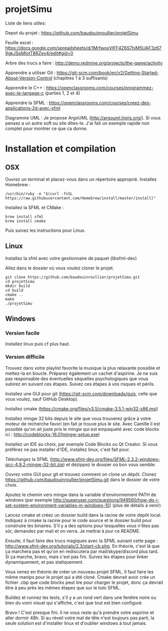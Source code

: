 ﻿# projetSimu

Liste de liens utiles:

Depot du projet : https://github.com/baudouinroullier/projetSimu

Feuille excel : https://docs.google.com/spreadsheets/d/1MrfwoxVlFF4Z6S7hiM5UAF3z679gkJSpMlotT8RZev4/edit#gid=0

Arbre des trucs a faire : http://demo.redmine.org/projects/the-game/activity


Apprendre a utiliser Git : https://git-scm.com/book/en/v2/Getting-Started-About-Version-Control (chapitres 1 à 3 suffisants)

Apprendre le C++ : https://openclassrooms.com/courses/programmez-avec-le-langage-c (parties 1, 2 et 4)

Apprendre la SFML : https://openclassrooms.com/courses/creez-des-applications-2d-avec-sfml

Diagramme UML : Je propose ArgoUML (http://argouml.tigris.org/). Si vous pensez a un autre soft ou site dites-le. J'ai fait un exemple rapide non complet pour montrer ce que ca donne.


# Installation et compilation

## OSX
Ouvrez un terminal et placez-vous dans un répertoire approprié.
Installez Homebrew :
```
/usr/bin/ruby -e "$(curl -fsSL https://raw.githubusercontent.com/Homebrew/install/master/install)"
```
Installez la SFML et CMake :
```
brew install sfml
brew install cmake
```
Puis suivez les instructions pour Linux.

## Linux

Installez la sfml avec votre gestionnaire de paquet (libsfml-dev)

Allez dans le dossier où vous voulez cloner le projet.

```
git clone https://github.com/baudouinroullier/projetSimu.git
cd projetSimu
mkdir build
cd build
cmake ..
make
./projetSimu
```

## Windows

### Version facile

Installez linux puis cf plus haut.

### Version difficile

Trouvez dans votre playlist favorite la musique la plus relaxante possible et mettez-la en boucle. Préparez également un cachet d'aspirine. Je ne suis pas responsable des éventuelles séquelles psychologiques que vous subirez en suivant ces étapes. Suivez ces étapes à vos risques et périls.

Installez une GUI pour git (https://git-scm.com/downloads/guis, celle que vous voulez, sauf GitHub Desktop).

Installez cmake (https://cmake.org/files/v3.5/cmake-3.5.1-win32-x86.msi)

Installez mingw 32 bits depuis le site que vous trouverez grâce à votre moteur de recherche favori (en fait je trouve plus le site. Avec Camille il est possible qu'on ait juste pris le mingw qui est empaqueté avec code blocks ici : http://codeblocks-16.01mingw-setup.exe)

Installez un IDE au choix, par exemple Code Blocks ou Qt Creator. Si vous préférez ne pas installer d'IDE, installez linux, c'est fait pour.

Téléchargez la SFML (http://www.sfml-dev.org/files/SFML-2.3.2-windows-gcc-4.9.2-mingw-32-bit.zip) et dézippez le dossier où bon vous semble.

Ouvrez votre GUI pour git et trouvez comment on clone un dépôt. Clonez https://github.com/baudouinroullier/projetSimu.git dans le dossier de votre choix.

Ajoutez le chemin vers mingw dans la variable d'environnement PATH de windows (par exemple http://superuser.com/questions/949560/how-do-i-set-system-environment-variables-in-windows-10) (plus de détails à venir)

Lancez cmake et créez un dossier build dans la racine de votre dépôt local. Indiquez à cmake la racine pour le code source et le dossier build pour construire les binaires. S'il y a des options pour lesquelles vous n'êtes pas sûr, demandez par mail et on verra. Je mettrai à jour ce README.

Ensuite, il faut faire des trucs magiques avec la SFML suivant cette page : http://www.sfml-dev.org/tutorials/2.3/start-cb.php. En théorie, c'est là que ça marchera pas et qu'on en rediscutera par mail/skype/discord plus tard. Si ça marche, bravo, mais c'est pas fini. Suivez les étapes pour linker dynamiquement, et pas statiquement.

Vous venez en théorie de créer un nouveau projet SFML. Il faut faire les même manips pour le projet qui a été cloné. Cmake devrait avoir crée un fichier .cbp que code blocks peut lire pour charger le projet, donc ça devrait être à peu près les mêmes étapes que sur le tuto SFML.

Buildez et runnez les tests, s'il y a un rond vert dans une fenêtre noire ou bien du vomi visuel qui s'affiche, c'est que tout est bien configuré.

Bravo ! C'est presque fini. Il ne vous reste qu'à prendre votre aspirine et aller dormir 48h. Si au réveil votre mal de tête n'est toujours pas parti, la seule solution est d'installer linux et d'oublier windows à tout jamais.
